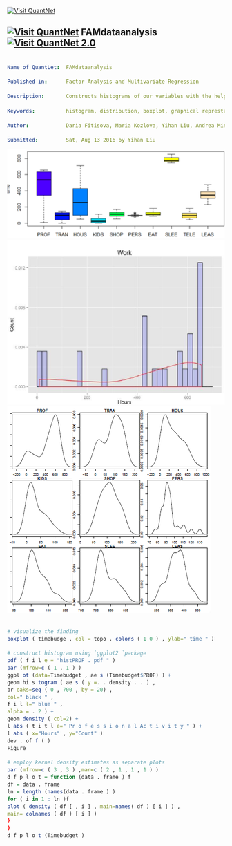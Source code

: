 

[<img src="https://github.com/QuantLet/Styleguide-and-FAQ/blob/master/pictures/banner.png" width="880" alt="Visit QuantNet">](http://quantlet.de/index.php?p=info)

## [<img src="https://github.com/QuantLet/Styleguide-and-Validation-procedure/blob/master/pictures/qloqo.png" alt="Visit QuantNet">](http://quantlet.de/) **FAMdataanalysis** [<img src="https://github.com/QuantLet/Styleguide-and-Validation-procedure/blob/master/pictures/QN2.png" width="60" alt="Visit QuantNet 2.0">](http://quantlet.de/d3/ia)

```yaml

Name of QuantLet:  FAMdataanalysis

Published in:      Factor Analysis and Multivariate Regression

Description:       Constructs histograms of our variables with the help of the `ggplot2 `package

Keywords:          histogram, distribution, boxplot, graphical represtation, visualization, plot

Author:            Daria Fitisova, Maria Kozlova, Yihan Liu, Andrea Mina Weihe

Submitted:         Sat, Aug 13 2016 by Yihan Liu

```

![Picture1](boxplot.png)
![Picture2](test.png)
![Picture3](test2.png)
 

```r

# visualize the finding
boxplot ( timebudge , col = topo . colors ( 1 0 ) , ylab=" time " )

# construct histogram using `ggplot2 `package
pdf ( f i l e = "histPROF . pdf " )
par (mfrow=c ( 1 , 1 ) )
ggpl ot (data=Timebudget , ae s (Timebudget$PROF) ) +
geom hi s togram ( ae s ( y =. . density . . ) ,
br eaks=seq ( 0 , 700 , by = 20) ,
col=" black " ,
f i l l=" blue " ,
alpha = . 2 ) +
geom density ( col=2) +
l abs ( t i t l e=" Pr o f e s s i o n a l Ac t i v i t y " ) +
l abs ( x="Hours" , y="Count" )
dev . of f ( )
Figure

# employ kernel density estimates as separate plots
par (mfrow=c ( 3 , 3 ) ,mar=c ( 2 , 1 , 1 , 1 ) )
d f p l o t = function (data . frame ) f
df = data . frame
ln = length (names(data . frame ) )
for ( i in 1 : ln )f
plot ( density ( df [ , i ] , main=names( df ) [ i ] ) ,
main= colnames ( df ) [ i ] )
}
}
d f p l o t (Timebudget )




